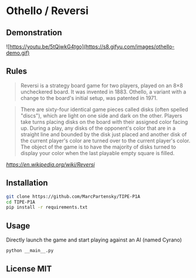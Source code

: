# Othello / Reversi

## Demonstration

![https://youtu.be/5tQjwkG4tgo](https://s8.gifyu.com/images/othello-demo.gif)

## Rules
> Reversi is a strategy board game for two players, played on an 8×8 uncheckered board. It was invented in 1883. Othello, a variant with a change to the board's initial setup, was patented in 1971.

> There are sixty-four identical game pieces called disks (often spelled "discs"), which are light on one side and dark on the other. Players take turns placing disks on the board with their assigned color facing up. During a play, any disks of the opponent's color that are in a straight line and bounded by the disk just placed and another disk of the current player's color are turned over to the current player's color. The object of the game is to have the majority of disks turned to display your color when the last playable empty square is filled.

<cite> https://en.wikipedia.org/wiki/Reversi </cite>

## Installation
```bash
git clone https://github.com/MarcPartensky/TIPE-P1A
cd TIPE-P1A
pip install -r requirements.txt
```

## Usage
Directly launch the game and start playing against an AI (named Cyrano)
```bash
python __main__.py
```

## License MIT
